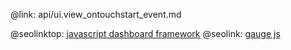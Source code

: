 @link: api/ui.view_ontouchstart_event.md

@seolinktop: [javascript dashboard framework](https://webix.com)
@seolink: [gauge js](https://webix.com/widget/gage/)